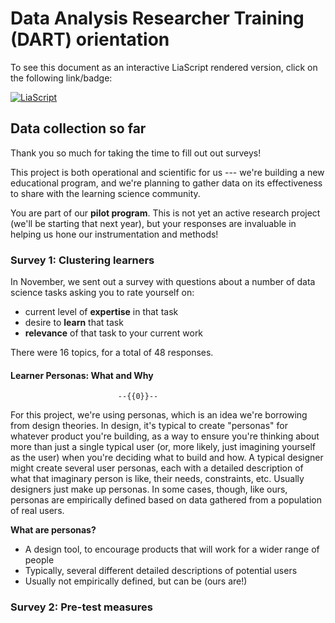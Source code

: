 <!--

author:   Data Analysis Researcher Training team
email:    dart@chop.edu
version:  1.0.0
language: en
narrator: UK English Female

logo:     https://github.research.chop.edu/arcus/data_science_training_pilots/orientation/media/thinkific_cover.png

comment:  This is the material presented at the orientation meeting for the Data Analysis Researcher Training (DART) pilots, March 2022.
-->

# Data Analysis Researcher Training (DART) orientation

To see this document as an interactive LiaScript rendered version, click on the following link/badge:

[![LiaScript](https://raw.githubusercontent.com/LiaScript/LiaScript/master/badges/course.svg)](https://liascript.github.io/course/?https://github.research.chop.edu/raw/arcus/data_science_training_pilots/rmh-orientation/orientation/orientation.md)

## Data collection so far

Thank you so much for taking the time to fill out out surveys!

This project is both operational and scientific for us --- we're building a new educational program, and we're planning to gather data on its effectiveness to share with the learning science community.

You are part of our **pilot program**. This is not yet an active research project (we'll be starting that next year), but your responses are invaluable in helping us hone our instrumentation and methods!

### Survey 1: Clustering learners

In November, we sent out a survey with questions about a number of data science tasks asking you to rate yourself on:

  - current level of **expertise** in that task
  - desire to **learn** that task
  - **relevance** of that task to your current work

There were 16 topics, for a total of 48 responses.  

#### Learner Personas: What and Why

                            --{{0}}--
For this project, we're using personas, which is an idea we're borrowing from design theories. In design, it's typical to create "personas" for whatever product you're building, as a way to ensure you're thinking about more than just a single typical user (or, more likely, just imagining yourself as the user) when you're deciding what to build and how. A typical designer might create several user personas, each with a detailed description of what that imaginary person is like, their needs, constraints, etc. Usually designers just make up personas. In some cases, though, like ours, personas are empirically defined based on data gathered from a population of real users.

**What are personas?**

- A design tool, to encourage products that will work for a wider range of people
- Typically, several different detailed descriptions of potential users
- Usually not empirically defined, but can be (ours are!)

### Survey 2: Pre-test measures
